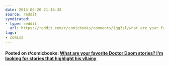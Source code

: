 ```yaml
---
date: 2013-06-20 21:16:38
source: reddit
syndicated:
- type: reddit
  url: https://reddit.com/r/comicbooks/comments/1gq3zl/what_are_your_favorite_doctor_doom_stories_im/
tags:
- comics
---
```


#### Posted on r/comicbooks: [What are your favorite Doctor Doom stories? I'm looking for stories that highlight his vllainy](https://reddit.com/r/comicbooks/comments/1gq3zl/what_are_your_favorite_doctor_doom_stories_im/)